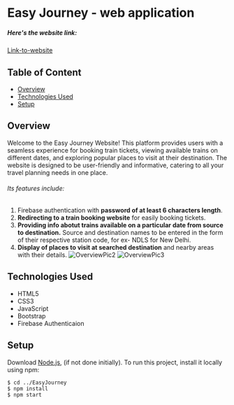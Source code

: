 # Easy Journey - web application
##### Here's the website link:
[Link-to-website](https://sakshi04agrawal.github.io/EasyJourney/)

## Table of Content
* [Overview](#overview)
* [Technologies Used](#technologies-used)
* [Setup](#setup)

## Overview
Welcome to the Easy Journey Website! This platform provides users with a seamless experience for booking train tickets, viewing available trains on different dates, and exploring popular places to visit at their destination. The website is designed to be user-friendly and informative, catering to all your travel planning needs in one place.
###### Its features include:
1. Firebase authentication with **password of at least 6 characters length**.
1. **Redirecting to a train booking website** for easily booking tickets.
2. **Providing info abotut trains available on a particular date from source to destination.**
  Source and destination names to be entered in the form of their respective station code, for ex- NDLS for New Delhi.
3. **Display of places to visit at searched destination** and nearby areas with their details.
   ![OverviewPic2](https://github.com/sakshi04agrawal/EasyJourney/assets/146064685/7997cc72-2a4a-4d4a-8d28-e7be15913ad3)
   ![OverviewPic3](https://github.com/sakshi04agrawal/EasyJourney/assets/146064685/73963696-0ab1-4ac5-82d8-6ae256699e97)

## Technologies Used
* HTML5
* CSS3
* JavaScript
* Bootstrap
* Firebase Authenticaion

## Setup
Download [Node.js](https://nodejs.org/en/download/), (if not done initially).
To run this project, install it locally using npm:

```
$ cd ../EasyJourney
$ npm install
$ npm start
```

